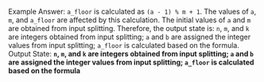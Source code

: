 Example Answer:
`a_floor` is calculated as `(a - 1) % m + 1`. The values of `a`, `m`, and `a_floor` are affected by this calculation. The initial values of `a` and `m` are obtained from input splitting. Therefore, the output state is: `n`, `m`, and `k` are integers obtained from input splitting; `a` and `b` are assigned the integer values from input splitting; `a_floor` is calculated based on the formula.
Output State: **`n`, `m`, and `k` are integers obtained from input splitting; `a` and `b` are assigned the integer values from input splitting; `a_floor` is calculated based on the formula**